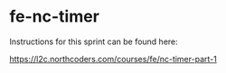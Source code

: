 # fe-nc-timer

Instructions for this sprint can be found here:

https://l2c.northcoders.com/courses/fe/nc-timer-part-1
